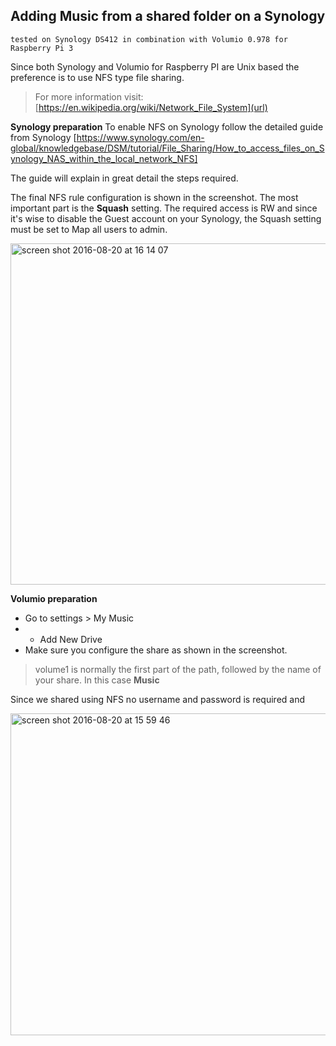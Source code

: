 ## Adding Music from a shared folder on a Synology

`tested on Synology DS412 in combination with Volumio 0.978 for Raspberry Pi 3`

Since both Synology and Volumio for Raspberry PI are Unix based the preference is to use NFS type file sharing.
> For more information visit: [https://en.wikipedia.org/wiki/Network_File_System](url)

**Synology preparation**
To enable NFS on Synology follow the detailed guide from Synology [https://www.synology.com/en-global/knowledgebase/DSM/tutorial/File_Sharing/How_to_access_files_on_Synology_NAS_within_the_local_network_NFS]

The guide will explain in great detail the steps required.

The final NFS rule configuration is shown in the screenshot. The most important part is the **Squash** setting. The required access is RW and since it's wise to disable the Guest account on your Synology, the Squash setting must be set to Map all users to admin.

<img width="546" alt="screen shot 2016-08-20 at 16 14 07" src="https://cloud.githubusercontent.com/assets/15366175/17831725/2e34df3c-66f1-11e6-962b-a608ec729d96.png">

**Volumio preparation**

- Go to settings > My Music
- + Add New Drive
- Make sure you configure the share as shown in the screenshot.

> volume1 is normally the first part of the path, followed by the name of your share. In this case **Music**

Since we shared using NFS no username and password is required and

<img width="515" alt="screen shot 2016-08-20 at 15 59 46" src="https://cloud.githubusercontent.com/assets/15366175/17831660/27a0e2ee-66ef-11e6-9200-fa05cf3ec5bc.png">
